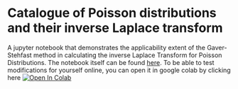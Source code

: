 # Catalogue of Poisson distributions and their inverse Laplace transform
A jupyter notebook that demonstrates the applicability extent of the Gaver-Stehfast method in calculating the inverse Laplace Transform for Poisson Distributions. The notebook itself can be found [here](https://github.com/jaadt7/gaver_stehfast/blob/main/poisson_catalogue.ipynb). To be able to test modifications for yourself online, you can open it in google colab by clicking here [![Open In Colab](https://colab.research.google.com/assets/colab-badge.svg)](https://colab.research.google.com/github/jaadt7/gaver_stehfast/blob/main/poisson_catalogue.ipynb)
